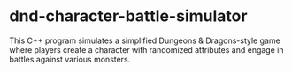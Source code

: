 # dnd-character-battle-simulator
This C++ program simulates a simplified Dungeons &amp; Dragons-style game where players create a character with randomized attributes and engage in battles against various monsters. 
